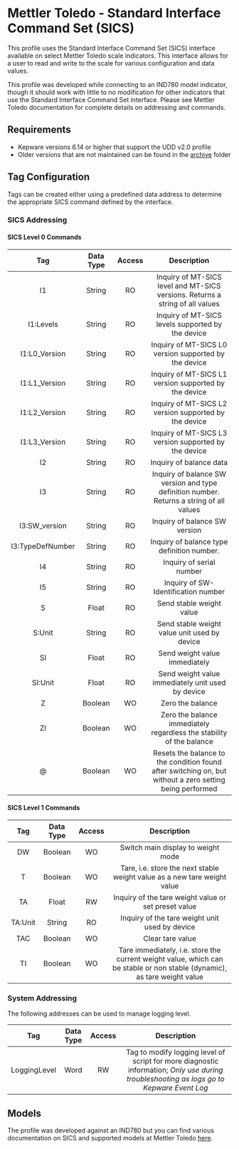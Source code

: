# Mettler Toledo - Standard Interface Command Set (SICS)

This profile uses the Standard Interface Command Set (SICS) interface available on select Mettler Toledo scale indicators. This interface allows for a user to read and write to the scale for various configuration and data values.

This profile was developed while connecting to an IND780 model indicator, though it should work with little to no modification for other indicators that use the Standard Interface Command Set interface. Please see Mettler Toledo documentation for complete details on addressing and commands.

## Requirements

- Kepware versions 6.14 or higher that support the UDD v2.0 profile
- Older versions that are not maintained can be found in the [archive](archive) folder

## Tag Configuration

Tags can be created either using a predefined data address to determine the appropriate SICS command defined by the interface.

### SICS Addressing

#### SICS Level 0 Commands

|Tag|Data Type|Access|Description|
| :----------:  | :----------:  | :----------:  | :----------:  |
|I1             |String         |RO             |Inquiry of MT-SICS level and MT-SICS versions. Returns a string of all values|
|I1:Levels      |String         |RO             |Inquiry of MT-SICS levels supported by the device|
|I1:L0_Version  |String         |RO             |Inquiry of MT-SICS L0 version supported by the device|
|I1:L1_Version  |String         |RO             |Inquiry of MT-SICS L1 version supported by the device|
|I1:L2_Version  |String         |RO             |Inquiry of MT-SICS L2 version supported by the device|
|I1:L3_Version  |String         |RO             |Inquiry of MT-SICS L3 version supported by the device|
|I2             |String         |RO             |Inquiry of balance data|
|I3             |String         |RO             |Inquiry of balance SW version and type definition number. Returns a string of all values|
|I3:SW_version  |String         |RO             |Inquiry of balance SW version|
|I3:TypeDefNumber |String       |RO             |Inquiry of balance type definition number.|
|I4             |String         |RO             |Inquiry of serial number|
|I5             |String         |RO             |Inquiry of SW-Identification number|
|S              |Float          |RO             |Send stable weight value|
|S:Unit         |String         |RO             |Send stable weight value unit used by device|
|SI             |Float          |RO             |Send weight value immediately|
|SI:Unit        |Float          |RO             |Send weight value immediately unit used by device|
|Z              |Boolean        |WO             |Zero the balance|
|ZI             |Boolean        |WO             |Zero the balance immediately regardless the stability of the balance|
|@              |Boolean        |WO             |Resets the balance to the condition found after switching on, but without a zero setting being performed|

#### SICS Level 1 Commands

|Tag|Data Type|Access|Description|
| :----------:  | :----------:  | :----------:  | :----------:  |
|DW             |Boolean        |WO             |Switch main display to weight mode|
|T              |Boolean        |WO             |Tare, i.e. store the next stable weight value as a new tare weight value|
|TA             |Float          |RW             |Inquiry of the tare weight value or set preset value|
|TA:Unit        |String         |RO             |Inquiry of the tare weight unit used by device|
|TAC            |Boolean        |WO             |Clear tare value|
|TI             |Boolean        |WO             |Tare immediately, i.e. store the current weight value, which can be stable or non stable (dynamic), as tare weight value|

### System Addressing

The following addresses can be used to manage logging level.

|Tag|Data Type| Access |Description|
| :----------:  | :----------:  | :----------:  |:----------:  |
|LoggingLevel|Word|RW|Tag to modify logging level of script for more diagnostic information; *Only use during troubleshooting as logs go to Kepware Event Log*|

## Models

The profile was developed against an IND780 but you can find various documentation on SICS and supported models at Mettler Toledo [here](https://www.mt.com/us/en/home/search/library.tabs.custom3.html#-191757885(page=1&keyword=SICS)).
